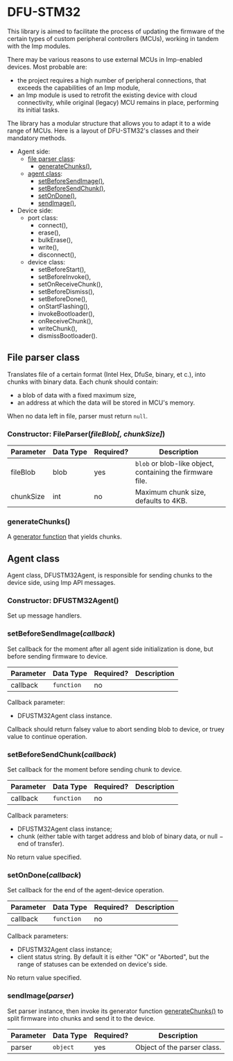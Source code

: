 # DFU-STM32
This library is aimed to facilitate the process of updating the firmware of the certain types of custom peripheral controllers (MCUs), working in tandem with the Imp modules.

There may be various reasons to use external MCUs in Imp-enabled devices. Most probable are:
- the project requires a high number of peripheral connections, that exceeds the capabilities of an Imp module,
- an Imp module is used to retrofit the existing device with cloud connectivity, while original (legacy) MCU remains in place, performing its initial tasks.

The library has a modular structure that allows you to adapt it to a wide range of MCUs. Here is a layout of DFU-STM32's classes and their mandatory methods.

- Agent side:
    - [file parser class](#file-parser-class):
        - [generateChunks()](#generatechunks),
    - [agent class](#agent-class):
        - [setBeforeSendImage()](#setbeforesendimagecallback),
        - [setBeforeSendChunk()](#setbeforesendchunkcallback),
        - [setOnDone()](#setondonecallback),
        - [sendImage()](#sendimageparser),
- Device side:
    - port class:
        - connect(),
        - erase(),
        - bulkErase(),
        - write(),
        - disconnect(),
    - device class:
        - setBeforeStart(),
        - setBeforeInvoke(),
        - setOnReceiveChunk(),
        - setBeforeDismiss(),
        - setBeforeDone(),
        - onStartFlashing(),
        - invokeBootloader(),
        - onReceiveChunk(),
        - writeChunk(),
        - dismissBootloader().

## File parser class
Translates file of a certain format (Intel Hex, DfuSe, binary, et c.), into chunks with binary data. Each chunk should contain:
- a blob of data with a fixed maximum size,
- an address at which the data will be stored in MCU's memory.

When no data left in file, parser must return `null`.

### Constructor: FileParser(*fileBlob[, chunkSize]*)
| Parameter | Data&nbsp;Type | Required? | Description |
| --- | --- | --- | --- |
| fileBlob | blob | yes | `blob` or blob-like object, containing the firmware file. |
| chunkSize | int | no | Maximum chunk size, defaults to 4KB. |

### generateChunks()
A [generator function](https://developer.electricimp.com/squirrel/squirrelcrib#generator-functions) that yields chunks.

## Agent class
Agent class, DFUSTM32Agent, is responsible for sending chunks to the device side, using Imp API messages.

### Constructor: DFUSTM32Agent()
Set up message handlers.

### setBeforeSendImage(*callback*)
Set callback for the moment after all agent side initialization is done, but before sending firmware to device.

| Parameter | Data&nbsp;Type | Required? | Description |
| --- | --- | --- | --- |
| callback | `function` | no | |

Callback parameter:
- DFUSTM32Agent class instance.

Callback should return falsey value to abort sending blob to device, or truey value to continue operation.

### setBeforeSendChunk(*callback*)
Set callback for the moment before sending chunk to device.

| Parameter | Data&nbsp;Type | Required? | Description |
| --- | --- | --- | --- |
| callback | `function` | no | |

Callback parameters:
- DFUSTM32Agent class instance;
- chunk (either table with target address and blob of binary data, or null − end of transfer).

No return value specified.

### setOnDone(*callback*)
Set callback for the end of the agent-device operation.

| Parameter | Data&nbsp;Type | Required? | Description |
| --- | --- | --- | --- |
| callback | `function` | no | |

Callback parameters:
- DFUSTM32Agent class instance;
- client status string. By default it is either "OK" or "Aborted", but the range of statuses can be extended on device's side.

No return value specified.

### sendImage(*parser*)
Set parser instance, then invoke its generator function [generateChunks()](#generatechunks) to split firmware into chunks and send it to the device.

| Parameter | Data&nbsp;Type | Required? | Description |
| --- | --- | --- | --- |
| parser | `object` | yes | Object of the parser class. |
